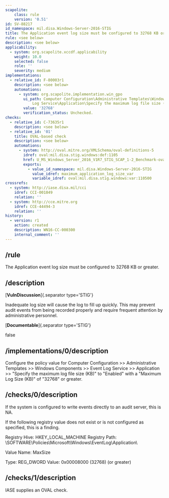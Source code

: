 ```yaml
---
scapolite:
    class: rule
    version: '0.51'
id: SV-88217
id_namespace: mil.disa.Windows-Server-2016-STIG
title: The Application event log size must be configured to 32768 KB or greater.
rule: <see below>
description: <see below>
applicability:
  - system: org.scapolite.xccdf.applicability
    weight: 10.0
    selected: false
    role: ''
    severity: medium
implementations:
  - relative_id: F-80003r1
    description: <see below>
    automations:
      - system: org.scapolite.implementation.win_gpo
        ui_path: Computer Configuration\Administrative Templates\Windows Components\Event
            Log Service\Application\Specify the maximum log file size ( KB )
        value: '32768'
        verification_status: Unchecked.
checks:
  - relative_id: C-73635r1
    description: <see below>
  - relative_id: '01'
    title: OVAL-based check
    description: <see below>
    automations:
      - system: http://oval.mitre.org/XMLSchema/oval-definitions-5
        idref: oval:mil.disa.stig.windows:def:1105
        href: U_MS_Windows_Server_2016_V1R7_STIG_SCAP_1-2_Benchmark-oval.xml
        exports:
          - value_id_namespace: mil.disa.Windows-Server-2016-STIG
            value_idref: maximum_application_log_size_var
            variable_idref: oval:mil.disa.stig.windows:var:110500
crossrefs:
  - system: http://iase.disa.mil/cci
    idref: CCI-001849
    relation: ''
  - system: http://cce.mitre.org
    idref: CCE-44494-3
    relation: ''
history:
  - version: r1
    action: created
    description: WN16-CC-000300
    internal_comment: ''
---
```



## /rule

The Application event log size must be configured to 32768 KB or greater.

## /description

[**VulnDiscussion**]{.separator type='STIG'}

Inadequate log size will cause the log to fill up quickly. This may prevent audit events from being recorded properly and require frequent attention by administrative personnel.

[**Documentable**]{.separator type='STIG'}

false

## /implementations/0/description

Configure the policy value for Computer Configuration >> Administrative Templates >> Windows Components >> Event Log Service >> Application >> "Specify the maximum log file size (KB)" to "Enabled" with a "Maximum Log Size (KB)" of "32768" or greater.

## /checks/0/description

If the system is configured to write events directly to an audit server, this is NA.

If the following registry value does not exist or is not configured as specified, this is a finding.

Registry Hive: HKEY_LOCAL_MACHINE
Registry Path: \SOFTWARE\Policies\Microsoft\Windows\EventLog\Application\

Value Name: MaxSize

Type: REG_DWORD
Value: 0x00008000 (32768) (or greater)

## /checks/1/description

IASE supplies an OVAL check.
